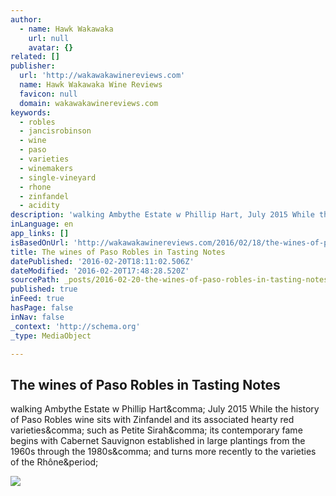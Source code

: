 ```yaml
---
author:
  - name: Hawk Wakawaka
    url: null
    avatar: {}
related: []
publisher:
  url: 'http://wakawakawinereviews.com'
  name: Hawk Wakawaka Wine Reviews
  favicon: null
  domain: wakawakawinereviews.com
keywords:
  - robles
  - jancisrobinson
  - wine
  - paso
  - varieties
  - winemakers
  - single-vineyard
  - rhone
  - zinfandel
  - acidity
description: 'walking Ambythe Estate w Phillip Hart, July 2015 While the history of Paso Robles wine sits with Zinfandel and its associated hearty red varieties, such as Petite Sirah, its contemporary fame begins with Cabernet Sauvignon established in large plantings from the 1960s through the 1980s, and turns more recently to the varieties of the Rhône.'
inLanguage: en
app_links: []
isBasedOnUrl: 'http://wakawakawinereviews.com/2016/02/18/the-wines-of-paso-robles-in-tasting-notes/'
title: The wines of Paso Robles in Tasting Notes
datePublished: '2016-02-20T18:11:02.506Z'
dateModified: '2016-02-20T17:48:28.520Z'
sourcePath: _posts/2016-02-20-the-wines-of-paso-robles-in-tasting-notes.md
published: true
inFeed: true
hasPage: false
inNav: false
_context: 'http://schema.org'
_type: MediaObject

---
```

<article style=""><h1>The wines of Paso Robles in Tasting Notes</h1><p>walking Ambythe Estate w Phillip Hart&amp;comma; July 2015 While the history of Paso Robles wine sits with Zinfandel and its associated hearty red varieties&amp;comma; such as Petite Sirah&amp;comma; its contemporary fame begins with Cabernet Sauvignon established in large plantings from the 1960s through the 1980s&amp;comma; and turns more recently to the varieties of the Rhône&amp;period;</p><img src="http://wakawakawinereviews.com/wp-content/uploads/2015/09/image.jpeg" /></article>